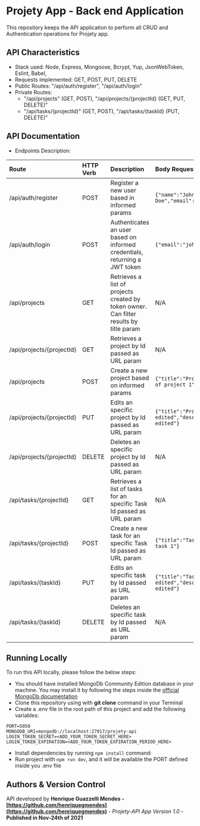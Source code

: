# Projety App - Back end Application

This repository keeps the API application to perform all CRUD and Authentication operations for Projety app.

## API Characteristics

* Stack used: Node, Express, Mongoose, Bcrypt, Yup, JsonWebToken, Eslint, Babel, 
* Requests implemented: GET, POST, PUT, DELETE
* Public Routes: "/api/auth/register", "/api/auth/login"
* Private Routes:
  * "/api/projects" (GET, POST), "/api/projects/{projectId} (GET, PUT, DELETE)"
  * "/api/tasks/{projectId}" (GET, POST), "/api/tasks/{taskId} (PUT, DELETE)"

## API Documentation

* Endpoints Description:

|   Route      |  HTTP Verb     |  Description  |  Body Request |  Example Response |  Status Code |
| :---         | :---           | :---          | :---          | :---              | :---         |
| /api/auth/register |   POST     | Register a new user based in informed params  |  ````{"name":"John Doe","email":"john@doe.com","password":"123456"}```` | ````{"_id":15,"name":"John Doe","email":"john@doe.com"}``` | 201 |
| /api/auth/login   |     POST     | Authenticates an user based on informed credentials, returning a JWT token  | ````{"email":"john@doe.com","password":"123456"}```` | ````{"token":"eyJhbGciOiJIUzI1NiIsInR5cCI6IkpXVCJ9.eyJleHAiOjE2MzA4Njk2NzIsImlzcyI6IjE1In0.ZrpH4tzt2qdDtTFynj3ez2rIl8KM9cvmkI5AO1JOKps","role":"User"}```` | 200 |
| /api/projects  |   GET   | Retrieves a list of projects created by token owner. Can filter results by title param | N/A | ````[{"_id":"619d47d7019101e90cca69a2","title":"Project 1","description":"Description project 1","tasks":[],"owner":"6197f5cd6dc9fbeac71d55d1","createdAt":"2021-11-23T19:58:15.274Z","updatedAt":"2021-11-23T19:58:15.274Z","__v":0}]```` | 200 |
| /api/projects/{projectId}  |   GET   | Retrieves a project by Id passed as URL param  | N/A | ````{"_id":"619d47d7019101e90cca69a2","title":"Project 1","description":"Description project 1","tasks":[],"owner":"6197f5cd6dc9fbeac71d55d1","createdAt":"2021-11-23T19:58:15.274Z","updatedAt":"2021-11-23T19:58:15.274Z","__v":0}```` | 200 |
| /api/projects  |   POST   | Create a new project based on informed params | ````{"title":"Project 1","description":"Description of project 1"}```` | ````{"_id":"619d47d7019101e90cca69a2","title":"Project 1","description":"Description project 1","tasks":[],"owner":"6197f5cd6dc9fbeac71d55d1","createdAt":"2021-11-23T19:58:15.274Z","updatedAt":"2021-11-23T19:58:15.274Z","__v":0}```` | 201 |
| /api/projects/{projectId}  |   PUT   | Edits an specific project by Id passed as URL param | ````{"title":"Project 1 edited","description":"Description of project 1 edited"}```` | ````{"_id":"619d47d7019101e90cca69a2","title":"Project 1 edited","description":"Description project 1 edited","tasks":[],"owner":"6197f5cd6dc9fbeac71d55d1","createdAt":"2021-11-23T19:58:15.274Z","updatedAt":"2021-11-23T19:59:15.274Z","__v":0}```` | 200 |
| /api/projects/{projectId}  |   DELETE   | Deletes an specific project by Id passed as URL param | N/A | N/A | 204 |
| /api/tasks/{projectId}  |   GET   | Retrieves a list of tasks for an specific Task Id passed as URL param | N/A | ````[{"_id":"619d47d7019101e90cca69a2","title":"Task 1","description":"Description task 1","project":"6197f5cd6dc9fbeac71d55d1","createdAt":"2021-11-23T19:58:15.274Z","updatedAt":"2021-11-23T19:58:15.274Z","__v":0}]```` | 200 |
| /api/tasks/{projectId}  |   POST   | Create a new task for an specific Task Id passed as URL param | ````{"title":"Task 1","description":"Description of task 1"}```` | ````{"_id":"619d47d7019101e90cca69a2","title":"Task 1","description":"Description task 1","project":"6197f5cd6dc9fbeac71d55d1","createdAt":"2021-11-23T19:58:15.274Z","updatedAt":"2021-11-23T19:58:15.274Z","__v":0}```` | 201 |
| /api/tasks/{taskId}  |   PUT   | Edits an specific task by Id passed as URL param | ````{"title":"Task 1 edited","description":"Description of task 1 edited"}```` | ````{"_id":"619d47d7019101e90cca69a2","title":"Task 1 edited","description":"Description task 1 edited","project":"6197f5cd6dc9fbeac71d55d1","createdAt":"2021-11-23T19:58:15.274Z","updatedAt":"2021-11-23T19:59:15.274Z","__v":0}```` | 200 |
| /api/tasks/{taskId}  |   DELETE   | Deletes an specific task by Id passed as URL param | N/A | N/A | 204 |

## Running Locally

To run this API locally, please follow the below steps:

* You should have installed MongoDb Community Edition database in your machine. You may install it by following the steps inside the [official MongoDb documentation](https://docs.mongodb.com/manual/administration/install-community/)
* Clone this repository using with **git clone** command in your Terminal
* Create a .env file in the root path of this project and add the following variables:
````text
PORT=5050
MONGODB_URI=mongodb://localhost:27017/projety-api
LOGIN_TOKEN_SECRET=<ADD_YOUR_TOKEN_SECRET_HERE>
LOGIN_TOKEN_EXPIRATION=<ADD_YOUR_TOKEN_EXPIRATION_PERIOD_HERE>
````
* Install dependencies by running `npm install` command:
* Run project with `npm run dev`, and it will be available the PORT defined inside you .env file

## Authors & Version Control

API developed by **Henrique Guazzelli Mendes - [https://github.com/henriquegmendes](https://github.com/henriquegmendes)** - *Projety-API App Version 1.0* - **Published in Nov-24th of 2021**